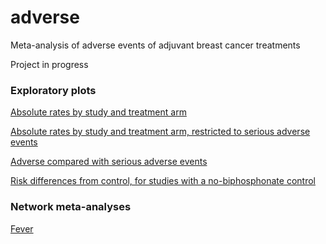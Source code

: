 # adverse

Meta-analysis of adverse events of adjuvant breast cancer treatments

Project in progress 

### Exploratory plots

[Absolute rates by study and treatment arm](https://chjackson.github.io/adverse/inst/doc/plot.html)

[Absolute rates by study and treatment arm, restricted to serious adverse events](https://chjackson.github.io/adverse/inst/doc/plotsae.html)

[Adverse compared with serious adverse events](https://chjackson.github.io/adverse/inst/doc/sae.html)

[Risk differences from control, for studies with a no-biphosphonate control](https://chjackson.github.io/adverse/inst/doc/trtvscon.html)

### Network meta-analyses

[Fever](https://chjackson.github.io/adverse/inst/doc/nmafever.html)
